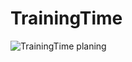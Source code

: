 # TrainingTime
![TrainingTime planing](https://github.com/user-attachments/assets/b0bbc15f-8768-4638-9caa-54db72a32a9e)
